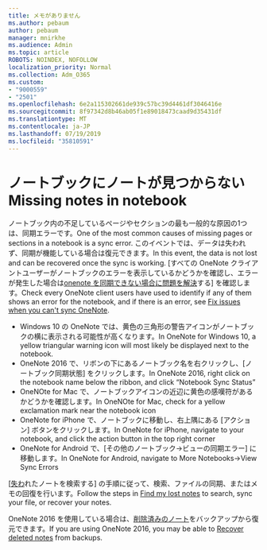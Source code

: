```yaml
---
title: メモがありません
ms.author: pebaum
author: pebaum
manager: mnirkhe
ms.audience: Admin
ms.topic: article
ROBOTS: NOINDEX, NOFOLLOW
localization_priority: Normal
ms.collection: Adm_O365
ms.custom:
- "9000559"
- "2501"
ms.openlocfilehash: 6e2a115302661de939c57bc39d4461df3046416e
ms.sourcegitcommit: 8f97342d8b46ab05f1e89018473caad9d35431df
ms.translationtype: MT
ms.contentlocale: ja-JP
ms.lasthandoff: 07/19/2019
ms.locfileid: "35810591"
---
```

# <a name="missing-notes-in-notebook"></a><span data-ttu-id="01fa4-102">ノートブックにノートが見つからない</span><span class="sxs-lookup"><span data-stu-id="01fa4-102">Missing notes in notebook</span></span>

<span data-ttu-id="01fa4-103">ノートブック内の不足しているページやセクションの最も一般的な原因の1つは、同期エラーです。</span><span class="sxs-lookup"><span data-stu-id="01fa4-103">One of the most common causes of missing pages or sections in a notebook is a sync error.</span></span> <span data-ttu-id="01fa4-104">このイベントでは、データは失われず、同期が機能している場合は復元できます。</span><span class="sxs-lookup"><span data-stu-id="01fa4-104">In this event, the data is not lost and can be recovered once the sync is working.</span></span> <span data-ttu-id="01fa4-105">[すべての OneNote クライアントユーザーがノートブックのエラーを表示しているかどうかを確認し、エラーが発生した場合は[onenote を同期できない場合に問題を解決](https://support.office.com/article/299495ef-66d1-448f-90c1-b785a6968d45)する] を確認します。</span><span class="sxs-lookup"><span data-stu-id="01fa4-105">Check every OneNote client users have used to identify if any of them shows an error for the notebook, and if there is an error, see [Fix issues when you can't sync OneNote](https://support.office.com/article/299495ef-66d1-448f-90c1-b785a6968d45).</span></span>

- <span data-ttu-id="01fa4-106">Windows 10 の OneNote では、黄色の三角形の警告アイコンがノートブックの横に表示される可能性が高くなります。</span><span class="sxs-lookup"><span data-stu-id="01fa4-106">In OneNote for Windows 10, a yellow triangular warning icon will most likely be displayed next to the notebook.</span></span>
- <span data-ttu-id="01fa4-107">OneNote 2016 で、リボンの下にあるノートブック名を右クリックし、[ノートブック同期状態] をクリックします。</span><span class="sxs-lookup"><span data-stu-id="01fa4-107">In OneNote 2016, right click on the notebook name below the ribbon, and click “Notebook Sync Status”</span></span>
- <span data-ttu-id="01fa4-108">OneNOte for Mac で、ノートブックアイコンの近辺に黄色の感嘆符があるかどうかを確認します。</span><span class="sxs-lookup"><span data-stu-id="01fa4-108">In OneNOte for Mac, check for a yellow exclamation mark near the notebook icon</span></span>
- <span data-ttu-id="01fa4-109">OneNote for iPhone で、ノートブックに移動し、右上隅にある [アクション] ボタンをクリックします。</span><span class="sxs-lookup"><span data-stu-id="01fa4-109">In OneNote for iPhone, navigate to your notebook, and click the action button in the top right corner</span></span>
- <span data-ttu-id="01fa4-110">OneNote for Android で、[その他のノートブック->ビューの同期エラー] に移動します。</span><span class="sxs-lookup"><span data-stu-id="01fa4-110">In OneNote for Android, navigate to More Notebooks->View Sync Errors</span></span>

<span data-ttu-id="01fa4-111">[[失わ](https://support.office.com/article/32cb2bd7-afe7-44d2-a711-398a88421287)れたノートを検索する] の手順に従って、検索、ファイルの同期、またはメモの回復を行います。</span><span class="sxs-lookup"><span data-stu-id="01fa4-111">Follow the steps in [Find my lost notes](https://support.office.com/article/32cb2bd7-afe7-44d2-a711-398a88421287) to search, sync your file, or recover your notes.</span></span>

<span data-ttu-id="01fa4-112">OneNote 2016 を使用している場合は、[削除済みのノート](https://support.office.com/article/32ed1036-74fd-4c21-bc28-033a486e6b14)をバックアップから復元できます。</span><span class="sxs-lookup"><span data-stu-id="01fa4-112">If you are using OneNote 2016, you may be able to [Recover deleted notes](https://support.office.com/article/32ed1036-74fd-4c21-bc28-033a486e6b14) from backups.</span></span>
